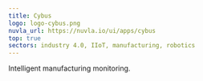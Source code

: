 ```yaml
---
title: Cybus
logo: logo-cybus.png
nuvla_url: https://nuvla.io/ui/apps/cybus
top: true
sectors: industry 4.0, IIoT, manufacturing, robotics
---
```


Intelligent manufacturing monitoring.
